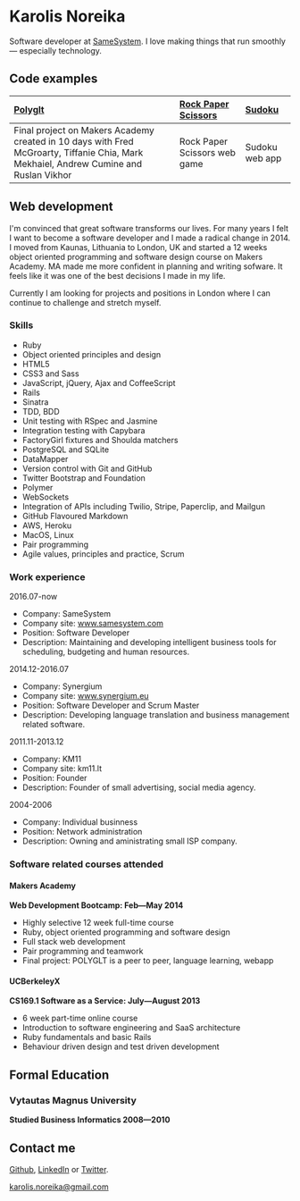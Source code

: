 Karolis Noreika
=========

Software developer at [SameSystem].
I love making things that run smoothly &mdash; especially technology.

Code examples
-------------

| [Polyglt]  | [Rock Paper Scissors] | [Sudoku] |
|:-------- |:----------- |:----------- |
| Final project on Makers Academy created in 10 days with Fred McGroarty, Tiffanie Chia, Mark Mekhaiel, Andrew Cumine and Ruslan Vikhor | Rock Paper Scissors web game | Sudoku web app |


Web development
---------------

I'm convinced that great software transforms our lives. 
For many years I felt I want to become a software
developer and I made a radical change in 2014.
I moved from Kaunas, Lithuania to London, UK and
started a 12 weeks object oriented programming and 
software design course on Makers Academy. 
MA made me more confident in 
planning and writing sofware. It feels like it was
one of the best decisions I made in my life.

Currently I am looking for projects and positions in London where I can continue to challenge and stretch myself.

### Skills

  - Ruby
  - Object oriented principles and design
  - HTML5
  - CSS3 and Sass
  - JavaScript, jQuery, Ajax and CoffeeScript
  - Rails
  - Sinatra
  - TDD, BDD
  - Unit testing with RSpec and Jasmine
  - Integration testing with Capybara
  - FactoryGirl fixtures and Shoulda matchers
  - PostgreSQL and SQLite
  - DataMapper
  - Version control with Git and GitHub
  - Twitter Bootstrap and Foundation
  - Polymer
  - WebSockets
  - Integration of APIs including Twilio, Stripe, Paperclip, and Mailgun
  - GitHub Flavoured Markdown
  - AWS, Heroku
  - MacOS, Linux
  - Pair programming
  - Agile values, principles and practice, Scrum


### Work experience
2016.07-now
 - Company: SameSystem
 - Company site: www.samesystem.com
 - Position: Software Developer
 - Description: Maintaining and developing intelligent business tools for scheduling, budgeting and human resources.

2014.12-2016.07
 - Company: Synergium
 - Company site: www.synergium.eu
 - Position: Software Developer and Scrum Master
 - Description: Developing language translation and business management related software.

2011.11-2013.12
 - Company: KM11
 - Company site: km11.lt
 - Position: Founder
 - Description: Founder of small advertising, social media agency.

2004-2006
 - Company: Individual businness
 - Position: Network administration
 - Description: Owning and aministrating small ISP company.

### Software related courses attended


#### Makers Academy
**Web Development Bootcamp: Feb&mdash;May 2014**

  - Highly selective 12 week full-time course
  - Ruby, object oriented programming and software design
  - Full stack web development
  - Pair programming and teamwork
  - Final project: POLYGLT is a peer to peer, language learning, webapp

#### UCBerkeleyX
**CS169.1 Software as a Service: July&mdash;August 2013**

  - 6 week part-time online course
  - Introduction to software engineering and SaaS architecture
  - Ruby fundamentals and basic Rails
  - Behaviour driven design and test driven development


Formal Education
----------------


### Vytautas Magnus University
**Studied Business Informatics 2008&mdash;2010**


Contact me
----------
[Github], [LinkedIn] or [Twitter].

[karolis.noreika@gmail.com]

    
  [karolis.noreika@gmail.com]: mailto:karolis.noreika@gmail.com
  [GitHub]: https://github.com/KanoTheDev
  [LinkedIn]: http://lt.linkedin.com/in/karolisnoreika
  [Twitter]: https://twitter.com/noreika
  
  [Polyglt]: https://github.com/fredmcgroarty/SocialLanguageLearning
  [Sudoku]: https://github.com/KanoTheDev/sudoku-web
  [Rock Paper Scissors]: https://github.com/KanoTheDev/rock-paper-scissors/
  [Synergium]: http://www.synergium.eu
  [SameSystem]: http://www.samesystem.com
 

